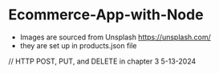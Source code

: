 # Ecommerce-App-with-Node

- Images are sourced from Unsplash https://unsplash.com/
- they are set up in products.json file


// HTTP POST, PUT, and DELETE in chapter 3 5-13-2024